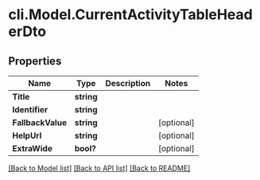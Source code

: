 # cli.Model.CurrentActivityTableHeaderDto

## Properties

Name | Type | Description | Notes
------------ | ------------- | ------------- | -------------
**Title** | **string** |  | 
**Identifier** | **string** |  | 
**FallbackValue** | **string** |  | [optional] 
**HelpUrl** | **string** |  | [optional] 
**ExtraWide** | **bool?** |  | [optional] 

[[Back to Model list]](../README.md#documentation-for-models) [[Back to API list]](../README.md#documentation-for-api-endpoints) [[Back to README]](../README.md)

